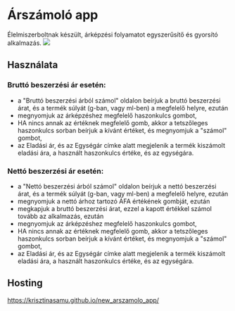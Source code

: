 # Árszámoló app
Élelmiszerboltnak készült, árképzési folyamatot egyszerűsítő és gyorsító alkalmazás.
![](https://user-images.githubusercontent.com/60664394/150500003-a2638072-8cfc-486a-bd8a-2964785422a4.jpg)

## Használata
### Bruttó beszerzési ár esetén:
- a "Bruttó beszerzési árból számol" oldalon beírjuk a bruttó beszerzési árat, és a termék súlyát (g-ban, vagy ml-ben) a megfelelő helyre, ezután
- megnyomjuk az árképzéshez megfelelő haszonkulcs gombot, 
- HA nincs annak az értéknek megfelelő gomb, akkor a tetszőleges haszonkulcs sorban beírjuk a kívánt értéket, és megnyomjuk a "számol" gombot,
- az Eladási ár, és az Egységár címke alatt megjelenik a termék kiszámolt eladási ára, a használt haszonkulcs értéke, és az egységára.
### Nettó beszerzési ár esetén:
- a "Nettó beszerzési árból számol" oldalon beírjuk a nettó beszerzési árat, és a termék súlyát (g-ban, vagy ml-ben) a megfelelő helyre, ezután
- megnyomjuk a nettó árhoz tartozó ÁFA értékének gombját, ezután
- megkapjuk a bruttó beszerzési árat, ezzel a kapott értékkel számol tovább az alkalmazás, ezután
- megnyomjuk az árképzéshez megfelelő haszonkulcs gombot,
- HA nincs annak az értéknek megfelelő gomb, akkor a tetszőleges haszonkulcs sorban beírjuk a kívánt értéket, és megnyomjuk a "számol" gombot,
- az Eladási ár, és az Egységár címke alatt megjelenik a termék kiszámolt eladási ára, a használt haszonkulcs értéke, és az egységára.
## Hosting
 https://krisztinasamu.github.io/new_arszamolo_app/
